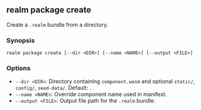 ## realm package create

Create a `.realm` bundle from a directory.

### Synopsis

```
realm package create [--dir <DIR>] [--name <NAME>] [--output <FILE>]
```

### Options

- `--dir <DIR>`: Directory containing `component.wasm` and optional `static/`, `config/`, `seed-data/`. Default: `.`
- `--name <NAME>`: Override component name used in manifest.
- `--output <FILE>`: Output file path for the `.realm` bundle.


